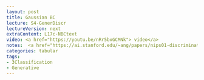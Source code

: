 ```yaml
---
layout: post
title: Gaussian BC 
lecture: S4-GenerDiscr
lectureVersion: next
extraContent: L17c-NBCtext 
video: <a href="https://youtu.be/nRr5bxGCMNk"> video</a> 
notes:  <a href="https://ai.stanford.edu/~ang/papers/nips01-discriminativegenerative.pdf">Paper Discr vs. Genera</a>
categories: tabular
tags:
- 3Classification
- Generative
---
```

